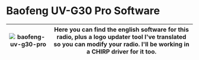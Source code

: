 # Baofeng UV-G30 Pro Software

| ![baofeng-uv-g30-pro](https://github.com/ea4hgi/bf-uv-g30-pro/assets/33751804/7afc41ba-063d-4598-a93e-6f745aacf57f) | Here you can find the english software for this radio, plus a logo updater tool I've translated so you can modify your radio. I'll be working in a CHIRP driver for it too. |
|--|--|

